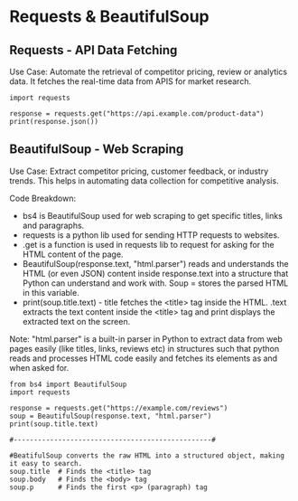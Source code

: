 # Requests & BeautifulSoup

## Requests - API Data Fetching

Use Case: Automate the retrieval of competitor pricing, review or analytics data. It fetches the real-time data from  APIS for market research.&#x20;

```
import requests

response = requests.get("https://api.example.com/product-data")
print(response.json()) 
```

## BeautifulSoup - Web Scraping

Use Case: Extract competitor pricing, customer feedback, or industry trends. This helps in automating data collection for competitive analysis.&#x20;

Code Breakdown:

* bs4 is BeautifulSoup used for web scraping to get specific titles, links and paragraphs.
* requests is a python lib used for sending HTTP requests to websites.&#x20;
* .get is a function is used in requests lib to request for asking for the HTML content of the page.&#x20;
* BeautifulSoup(response.text, "html.parser") reads and understands the HTML (or even JSON) content inside response.text  into a structure that Python can understand and work with. Soup = stores the parsed HTML in this variable.&#x20;
* print(soup.title.text) - title fetches the \<title> tag inside the HTML. .text extracts the text content inside the \<title> tag and print displays the extracted text on the screen.&#x20;

Note: "html.parser" is a built-in parser in Python to extract data from web pages easily (like titles, links, reviews etc) in structures such that python reads and processes HTML code easily and fetches its elements as and when asked for.&#x20;

```
from bs4 import BeautifulSoup
import requests

response = requests.get("https://example.com/reviews")
soup = BeautifulSoup(response.text, "html.parser")
print(soup.title.text)

#-------------------------------------------------#

#BeatifulSoup converts the raw HTML into a structured object, making it easy to search.
soup.title  # Finds the <title> tag
soup.body   # Finds the <body> tag
soup.p      # Finds the first <p> (paragraph) tag
```

